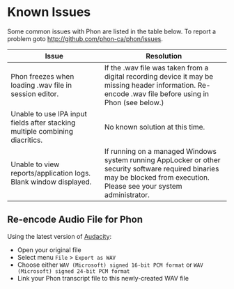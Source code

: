 # Known Issues

Some common issues with Phon are listed in the table below. To report a problem goto http://github.com/phon-ca/phon/issues.

| Issue | Resolution |
| --- | --- |
| Phon freezes when loading .wav file in session editor. | If the .wav file was taken from a digital recording device it may be missing header information.  Re-encode .wav file before using in Phon (see below.) |
| Unable to use IPA input fields after stacking multiple combining diacritics. | No known solution at this time. |
| Unable to view reports/application logs. Blank window displayed. | If running on a managed Windows system running AppLocker or other security software required binaries may be blocked from execution.  Please see your system administrator. |


## Re-encode Audio File for Phon

Using the latest version of [Audacity](https://www.audacityteam.org/):
 
 * Open your original file
 * Select menu ```File``` > ```Export as WAV```
 * Choose either ```WAV (Microsoft) signed 16-bit PCM format``` or ```WAV (Microsoft) signed 24-bit PCM format```
 * Link your Phon transcript file to this newly-created WAV file
